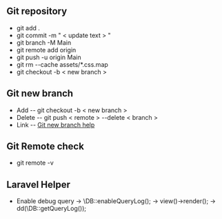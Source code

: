 
## Git repository

- git add .
- git commit -m " < update text > "
- git branch -M Main
- git remote add origin
- git push -u origin Main
- git rm --cache assets/*.css.map
- git checkout -b < new branch >

## Git new branch
- Add -- git checkout -b < new branch >
- Delete -- git push < remote > --delete < branch >
- Link -- <a href="https://www.atlassian.com/git/tutorials/using-branches/git-checkout#:~:text=New%20Branches&text=The%20git%20branch%20command%20can,to%20switch%20to%20that%20branch."> Git new branch help </a>


## Git Remote check
- git remote -v



## Laravel Helper

- Enable debug query 
-> \DB::enableQueryLog();
->    view()->render();
-> dd(\DB::getQueryLog());
